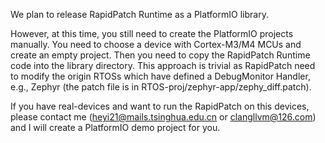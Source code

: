 We plan to release RapidPatch Runtime as a PlatformIO library.   

However, at this time, you still need to create  the PlatformIO  projects manually. You need to choose a device with Cortex-M3/M4 MCUs and  create an empty project. Then you need to copy the RapidPatch Runtime code into the library directory.  This approach is trivial as RapidPatch need to modify the origin RTOSs which have defined a DebugMonitor Handler, e.g., Zephyr (the patch file is in RTOS-proj/zephyr-app/zephy_diff.patch). 

If you have real-devices and want to run the RapidPatch on this devices, please contact me (heyi21@mails.tsinghua.edu.cn or clangllvm@126.com) and I will create a PlatformIO demo project for you.



